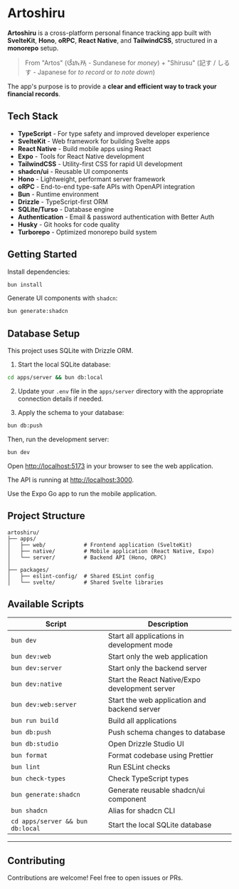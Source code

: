 # Artoshiru

**Artoshiru** is a cross-platform personal finance tracking app built with **SvelteKit**, **Hono**, **oRPC**, **React Native**, and **TailwindCSS**, structured in a **monorepo** setup.

> From "Artos" (ᮃᮁᮒᮧᮞ᮪ - Sundanese for _money_) + "Shirusu" (記す / しるす - Japanese for _to record_ or _to note down_)

The app's purpose is to provide a **clear and efficient way to track your financial records**.

## Tech Stack

- **TypeScript** - For type safety and improved developer experience
- **SvelteKit** - Web framework for building Svelte apps
- **React Native** - Build mobile apps using React
- **Expo** - Tools for React Native development
- **TailwindCSS** - Utility-first CSS for rapid UI development
- **shadcn/ui** - Reusable UI components
- **Hono** - Lightweight, performant server framework
- **oRPC** - End-to-end type-safe APIs with OpenAPI integration
- **Bun** - Runtime environment
- **Drizzle** - TypeScript-first ORM
- **SQLite/Turso** - Database engine
- **Authentication** - Email & password authentication with Better Auth
- **Husky** - Git hooks for code quality
- **Turborepo** - Optimized monorepo build system

## Getting Started

Install dependencies:

```bash
bun install
```

Generate UI components with `shadcn`:

```bash
bun generate:shadcn
```

## Database Setup

This project uses SQLite with Drizzle ORM.

1. Start the local SQLite database:

```bash
cd apps/server && bun db:local
```

2. Update your `.env` file in the `apps/server` directory with the appropriate connection details if needed.

3. Apply the schema to your database:

```bash
bun db:push
```

Then, run the development server:

```bash
bun dev
```

Open [http://localhost:5173](http://localhost:5173) in your browser to see the web application.

The API is running at [http://localhost:3000](http://localhost:3000).

Use the Expo Go app to run the mobile application.

## Project Structure

```
artoshiru/
├── apps/
│   ├── web/            # Frontend application (SvelteKit)
│   ├── native/         # Mobile application (React Native, Expo)
│   └── server/         # Backend API (Hono, ORPC)
│
├── packages/
│   ├── eslint-config/  # Shared ESLint config
│   └── svelte/         # Shared Svelte libraries
```

## Available Scripts

| Script                           | Description                                    |
| -------------------------------- | ---------------------------------------------- |
| `bun dev`                        | Start all applications in development mode     |
| `bun dev:web`                    | Start only the web application                 |
| `bun dev:server`                 | Start only the backend server                  |
| `bun dev:native`                 | Start the React Native/Expo development server |
| `bun dev:web:server`             | Start the web application and backend server   |
| `bun run build`                  | Build all applications                         |
| `bun db:push`                    | Push schema changes to database                |
| `bun db:studio`                  | Open Drizzle Studio UI                         |
| `bun format`                     | Format codebase using Prettier                 |
| `bun lint`                       | Run ESLint checks                              |
| `bun check-types`                | Check TypeScript types                         |
| `bun generate:shadcn`            | Generate reusable shadcn/ui component          |
| `bun shadcn`                     | Alias for shadcn CLI                           |
| `cd apps/server && bun db:local` | Start the local SQLite database                |

---

## Contributing

Contributions are welcome! Feel free to open issues or PRs.
